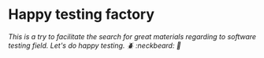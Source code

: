 # Happy testing factory 

###### This is a try to facilitate the search for great materials regarding to software testing field. Let's do happy testing. :beetle: :neckbeard: :bug:
